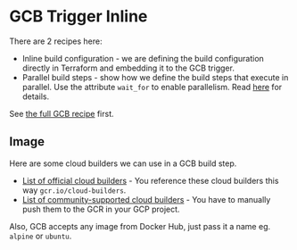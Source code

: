 # GCB Trigger Inline

There are 2 recipes here:

* Inline build configuration - we are defining the build configuration directly in Terraform and embedding it to the GCB trigger.
* Parallel build steps - show how we define the build steps that execute in parallel. Use the attribute `wait_for` to enable parallelism. Read [here](https://cloud.google.com/cloud-build/docs/configuring-builds/configure-build-step-order) for details.

See [the full GCB recipe](../full) first.

## Image

Here are some cloud builders we can use in a GCB build step.

* [List of official cloud builders](https://github.com/GoogleCloudPlatform/cloud-builders) - You reference these cloud builders this way `gcr.io/cloud-builders`.
* [List of community-supported cloud builders](https://github.com/GoogleCloudPlatform/cloud-builders-community) - You have to manually push them to the GCR in your GCP project.

Also, GCB accepts any image from Docker Hub, just pass it a name eg. `alpine` or `ubuntu`.
